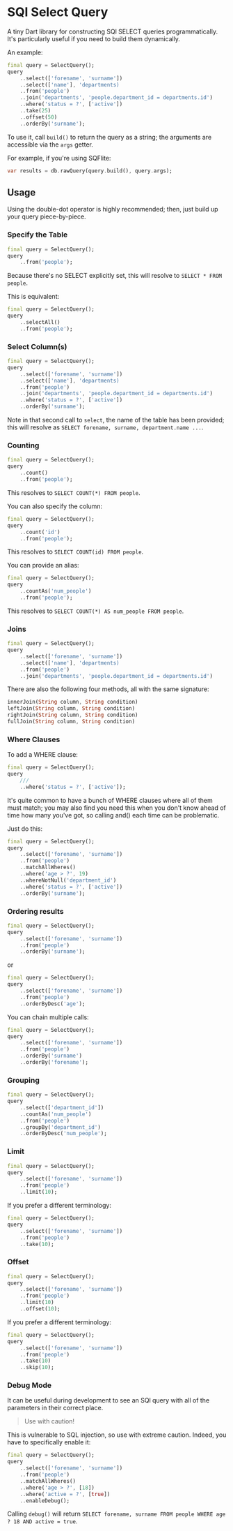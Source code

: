 # SQl Select Query

A tiny Dart library for constructing SQl SELECT queries programmatically. It's  particularly useful if you need to build them dynamically.

An example:

```dart
final query = SelectQuery();
query
    ..select(['forename', 'surname'])
    ..select(['name'], 'departments)
    ..from('people')
    ..join('departments', 'people.department_id = departments.id')
    ..where('status = ?', ['active'])
    ..take(25)
    ..offset(50)
    ..orderBy('surname');
```

To use it, call `build()` to return the query as a string; the arguments are accessible via the `args` getter.

For example, if you're using SQFlite:

```dart
var results = db.rawQuery(query.build(), query.args);
```

## Usage

Using the double-dot operator is highly recommended; then, just build up your query piece-by-piece.

### Specify the Table

```dart
final query = SelectQuery();
query
    ..from('people');
```

Because there's no SELECT explicitly set, this will resolve to `SELECT * FROM people`.

This is equivalent:

```dart
final query = SelectQuery();
query
    ..selectAll()
    ..from('people');
```

### Select Column(s)

```dart
final query = SelectQuery();
query
    ..select(['forename', 'surname'])
    ..select(['name'], 'departments)
    ..from('people')
    ..join('departments', 'people.department_id = departments.id')
    ..where('status = ?', ['active'])
    ..orderBy('surname');
```

Note in that second call to `select`, the name of the table has been provided; this will resolve as `SELECT forename, surname, department.name ...`. 

### Counting

```dart
final query = SelectQuery();
query
    ..count()
    ..from('people');
```

This resolves to `SELECT COUNT(*) FROM people`.

You can also specify the column:

```dart
final query = SelectQuery();
query
    ..count('id')
    ..from('people');
```

This resolves to `SELECT COUNT(id) FROM people`.

You can provide an alias:

```dart
final query = SelectQuery();
query
    ..countAs('num_people')
    ..from('people');
```

This resolves to `SELECT COUNT(*) AS num_people FROM people`.

### Joins

```dart
final query = SelectQuery();
query
    ..select(['forename', 'surname'])
    ..select(['name'], 'departments)
    ..from('people')
    ..join('departments', 'people.department_id = departments.id')
```

There are also the following four methods, all with the same signature:

```dart
innerJoin(String column, String condition)
leftJoin(String column, String condition)
rightJoin(String column, String condition)
fullJoin(String column, String condition)
```

### Where Clauses

To add a WHERE clause:

```dart
final query = SelectQuery();
query
    ///   
    ..where('status = ?', ['active']);
```

It's quite common to have a bunch of WHERE clauses where all of them must match; you may also find you need this when you don't know ahead of time how many you've got, so calling and() each time can be problematic.

Just do this:

```dart
final query = SelectQuery();
query
    ..select(['forename', 'surname'])
    ..from('people')
    ..matchAllWheres()
    ..where('age > ?', 19)
    ..whereNotNull('department_id')
    ..where('status = ?', ['active'])
    ..orderBy('surname');
```

### Ordering results

```dart
final query = SelectQuery();
query
    ..select(['forename', 'surname'])
    ..from('people')    
    ..orderBy('surname');
```

or

```dart
final query = SelectQuery();
query
    ..select(['forename', 'surname'])
    ..from('people')    
    ..orderByDesc('age');
```

You can chain multiple calls:

```dart
final query = SelectQuery();
query
    ..select(['forename', 'surname'])
    ..from('people')
    ..orderBy('surname')    
    ..orderBy('forename');
```

### Grouping

```dart
final query = SelectQuery();
query
    ..select(['department_id'])
    ..countAs('num_people')    
    ..from('people')
    ..groupBy('department_id')
    ..orderByDesc('num_people');
```


### Limit

```dart
final query = SelectQuery();
query
    ..select(['forename', 'surname'])
    ..from('people')
    ..limit(10);
```

If you prefer a different terminology:

```dart
final query = SelectQuery();
query
    ..select(['forename', 'surname'])
    ..from('people')
    ..take(10);
```

### Offset

```dart
final query = SelectQuery();
query
    ..select(['forename', 'surname'])
    ..from('people')
    ..limit(10)
    ..offset(10);
```

If you prefer a different terminology:

```dart
final query = SelectQuery();
query
    ..select(['forename', 'surname'])
    ..from('people')
    ..take(10)
    ..skip(10);
```

### Debug Mode

It can be useful during development to see an SQl query with all of the parameters in their correct place.

> Use with caution!

This is vulnerable to SQL injection, so use with extreme caution. Indeed, you have to specifically enable it:

```dart
final query = SelectQuery();
query
    ..select(['forename', 'surname'])
    ..from('people')
    ..matchAllWheres()
    ..where('age > ?', [18])
    ..where('active = ?', [true])
    ..enableDebug();
```

Calling `debug()` will return `SELECT forename, surname FROM people WHERE age ? 18 AND active = true`.